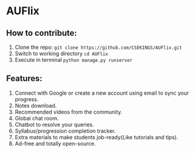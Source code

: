 # AUFlix

## How to contribute:

1. Clone the repo: ``git clone https://github.com/CSEKINGS/AUFlix.git``
2. Switch to working directory ``cd AUFlix``
3. Execute in terminal ``python manage.py runserver``

## Features:

1. Connect with Google or create a new account using email to sync your progress.
2. Notes download.
3. Recommended videos from the community.
4. Global chat room.
5. Chatbot to resolve your queries.
6. Syllabus/progression completion tracker.
7. Extra materials to make students job-ready(Like tutorials and tips).
8. Ad-free and totally open-source.
